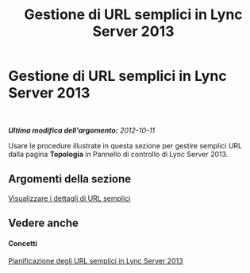 ﻿---
title: Gestione di URL semplici in Lync Server 2013
TOCTitle: Gestione di URL semplici in Lync Server 2013
ms:assetid: 97ad8230-f422-462a-9ce4-6061fa7f2617
ms:mtpsurl: https://technet.microsoft.com/it-it/library/JJ688146(v=OCS.15)
ms:contentKeyID: 49887668
ms.date: 08/24/2015
mtps_version: v=OCS.15
ms.translationtype: HT
---

# Gestione di URL semplici in Lync Server 2013

 

_**Ultima modifica dell'argomento:** 2012-10-11_

Usare le procedure illustrate in questa sezione per gestire semplici URL dalla pagina **Topologia** in Pannello di controllo di Lync Server 2013.

## Argomenti della sezione

[Visualizzare i dettagli di URL semplici](lync-server-2013-view-simple-url-details.md)

## Vedere anche

#### Concetti

[Pianificazione degli URL semplici in Lync Server 2013](lync-server-2013-planning-for-simple-urls.md)

